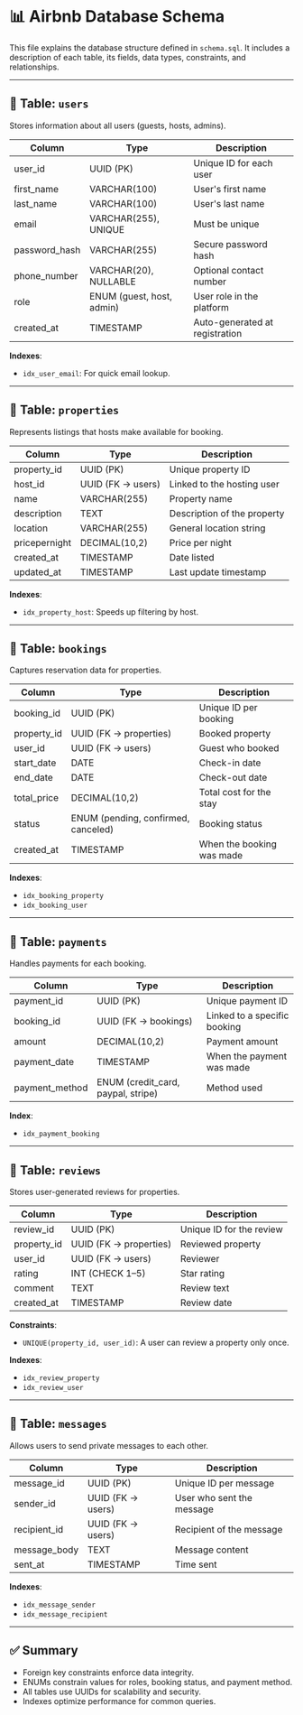 # 📊 Airbnb Database Schema

This file explains the database structure defined in `schema.sql`. It includes a description of each table, its fields, data types, constraints, and relationships.

---

## 📌 Table: `users`

Stores information about all users (guests, hosts, admins).

| Column         | Type                     | Description                         |
|----------------|--------------------------|-------------------------------------|
| user_id        | UUID (PK)                | Unique ID for each user             |
| first_name     | VARCHAR(100)             | User's first name                   |
| last_name      | VARCHAR(100)             | User's last name                    |
| email          | VARCHAR(255), UNIQUE     | Must be unique                      |
| password_hash  | VARCHAR(255)             | Secure password hash                |
| phone_number   | VARCHAR(20), NULLABLE    | Optional contact number             |
| role           | ENUM (guest, host, admin)| User role in the platform           |
| created_at     | TIMESTAMP                | Auto-generated at registration      |

**Indexes**:
- `idx_user_email`: For quick email lookup.

---

## 📌 Table: `properties`

Represents listings that hosts make available for booking.

| Column         | Type               | Description                            |
|----------------|--------------------|----------------------------------------|
| property_id    | UUID (PK)          | Unique property ID                     |
| host_id        | UUID (FK → users)  | Linked to the hosting user             |
| name           | VARCHAR(255)       | Property name                          |
| description    | TEXT               | Description of the property            |
| location       | VARCHAR(255)       | General location string                |
| pricepernight  | DECIMAL(10,2)      | Price per night                        |
| created_at     | TIMESTAMP          | Date listed                            |
| updated_at     | TIMESTAMP          | Last update timestamp                  |

**Indexes**:
- `idx_property_host`: Speeds up filtering by host.

---

## 📌 Table: `bookings`

Captures reservation data for properties.

| Column         | Type                         | Description                          |
|----------------|------------------------------|--------------------------------------|
| booking_id     | UUID (PK)                    | Unique ID per booking                |
| property_id    | UUID (FK → properties)       | Booked property                      |
| user_id        | UUID (FK → users)            | Guest who booked                     |
| start_date     | DATE                         | Check-in date                        |
| end_date       | DATE                         | Check-out date                       |
| total_price    | DECIMAL(10,2)                | Total cost for the stay              |
| status         | ENUM (pending, confirmed, canceled) | Booking status               |
| created_at     | TIMESTAMP                    | When the booking was made            |

**Indexes**:
- `idx_booking_property`
- `idx_booking_user`

---

## 📌 Table: `payments`

Handles payments for each booking.

| Column         | Type                            | Description                          |
|----------------|----------------------------------|--------------------------------------|
| payment_id     | UUID (PK)                        | Unique payment ID                    |
| booking_id     | UUID (FK → bookings)             | Linked to a specific booking         |
| amount         | DECIMAL(10,2)                    | Payment amount                       |
| payment_date   | TIMESTAMP                        | When the payment was made            |
| payment_method | ENUM (credit_card, paypal, stripe) | Method used                      |

**Index**:
- `idx_payment_booking`

---

## 📌 Table: `reviews`

Stores user-generated reviews for properties.

| Column         | Type                          | Description                           |
|----------------|-------------------------------|---------------------------------------|
| review_id      | UUID (PK)                     | Unique ID for the review              |
| property_id    | UUID (FK → properties)        | Reviewed property                     |
| user_id        | UUID (FK → users)             | Reviewer                              |
| rating         | INT (CHECK 1–5)               | Star rating                           |
| comment        | TEXT                          | Review text                           |
| created_at     | TIMESTAMP                     | Review date                           |

**Constraints**:
- `UNIQUE(property_id, user_id)`: A user can review a property only once.

**Indexes**:
- `idx_review_property`
- `idx_review_user`

---

## 📌 Table: `messages`

Allows users to send private messages to each other.

| Column         | Type                    | Description                            |
|----------------|-------------------------|----------------------------------------|
| message_id     | UUID (PK)               | Unique ID per message                  |
| sender_id      | UUID (FK → users)       | User who sent the message              |
| recipient_id   | UUID (FK → users)       | Recipient of the message               |
| message_body   | TEXT                    | Message content                        |
| sent_at        | TIMESTAMP               | Time sent                              |

**Indexes**:
- `idx_message_sender`
- `idx_message_recipient`

---

## ✅ Summary

- Foreign key constraints enforce data integrity.
- ENUMs constrain values for roles, booking status, and payment method.
- All tables use UUIDs for scalability and security.
- Indexes optimize performance for common queries.
